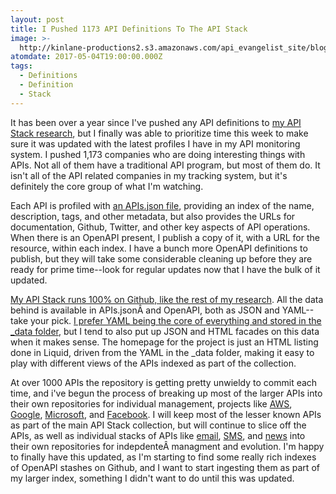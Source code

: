 ```yaml
---
layout: post
title: I Pushed 1173 API Definitions To The API Stack
image: >-
  http://kinlane-productions2.s3.amazonaws.com/api_evangelist_site/blog/api_stack_screen.png
atomdate: 2017-05-04T19:00:00.000Z
tags:
  - Definitions
  - Definition
  - Stack
---
```

It has been over a year since I've pushed any API definitions to [my API Stack research](http://theapistack.com/), but I finally was able to prioritize time this week to make sure it was updated with the latest profiles I have in my API monitoring system. I pushed 1,173 companies who are doing interesting things with APIs. Not all of them have a traditional API program, but most of them do. It isn't all of the API related companies in my tracking system, but it's definitely the core group of what I'm watching.

Each API is profiled with [an APIs.json file](http://apisjson.org), providing an index of the name, description, tags, and other metadata, but also provides the URLs for documentation, Github, Twitter, and other key aspects of API operations. When there is an OpenAPI present, I publish a copy of it, with a URL for the resource, within each index. I have a bunch more OpenAPI definitions to publish, but they will take some considerable cleaning up before they are ready for prime time--look for regular updates now that I have the bulk of it updated.

[My API Stack runs 100% on Github, like the rest of my research](http://theapistack.com/). All the data behind is available in APIs.jsonÂ and OpenAPI, both as JSON and YAML--take your pick. [I prefer YAML being the core of everything and stored in the \_data folder](https://github.com/api-stack/api-stack), but I tend to also put up JSON and HTML facades on this data when it makes sense. The homepage for the project is just an HTML listing done in Liquid, driven from the YAML in the \_data folder, making it easy to play with different views of the APIs indexed as part of the collection.

At over 1000 APIs the repository is getting pretty unwieldy to commit each time, and i've begun the process of breaking up most of the larger APIs into their own repositories for individual management, projects like [AWS](http://amazon.web.services.stack.network/), [Google](http://google.stack.network/), [Microsoft](http://microsoft.stack.network/), and [Facebook](http://facebook.stack.network/). I will keep most of the lesser known APIs as part of the main API Stack collection, but will continue to slice off the APIs, as well as individual stacks of APIs like [email](http://email.stack.network/), [SMS](http://sms.stack.network/), and [news](http://news.stack.network/) into their own repositories for indepdenteÂ managment and evolution. I'm happy to finally have this updated, as I'm starting to find some really rich indexes of OpenAPI stashes on Github, and I want to start ingesting them as part of my larger index, something I didn't want to do until this was updated.